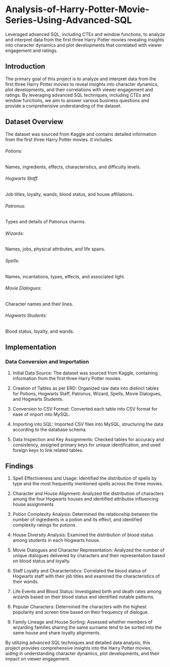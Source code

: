 # Analysis-of-Harry-Potter-Movie-Series-Using-Advanced-SQL
Leveraged advanced SQL, including CTEs and window functions, to analyze and interpret data from the first three Harry Potter movies revealing insights into character dynamics and plot developments that correlated with viewer engagement and ratings.

## Introduction
The primary goal of this project is to analyze and interpret data from the first three Harry Potter movies to reveal insights into character dynamics, plot developments, and their correlations with viewer engagement and ratings. By leveraging advanced SQL techniques, including CTEs and window functions, we aim to answer various business questions and provide a comprehensive understanding of the dataset.

## Dataset Overview
  The dataset was sourced from Kaggle and contains detailed information from the first three Harry Potter movies. It includes:

  ###### Potions: 
  Names, ingredients, effects, characteristics, and difficulty levels.
  ###### Hogwarts Staff: 
  Job titles, loyalty, wands, blood status, and house affiliations.
  ###### Patronus: 
  Types and details of Patronus charms.
  ###### Wizards: 
  Names, jobs, physical attributes, and life spans.
  ###### Spells: 
  Names, incantations, types, effects, and associated light.
  ###### Movie Dialogues: 
  Character names and their lines.
  ###### Hogwarts Students: 
  Blood status, loyalty, and wands.
  
## Implementation
### Data Conversion and Importation
  1. Initial Data Source:
  The dataset was sourced from Kaggle, containing information from the first three Harry Potter movies.
  
  2. Creation of Tables as per ERD:
  Organized raw data into distinct tables for Potions, Hogwarts Staff, Patronus, Wizard, Spells, Movie Dialogues, and Hogwarts Students.
  
  3. Conversion to CSV Format:
  Converted each table into CSV format for ease of import into MySQL.
  
  4. Importing into SQL:
  Imported CSV files into MySQL, structuring the data according to the database schema.
  
  5. Data Inspection and Key Assignments:
  Checked tables for accuracy and consistency, assigned primary keys for unique identification, and used foreign keys to link related tables.

## Findings
  1. Spell Effectiveness and Usage:
  Identified the distribution of spells by type and the most frequently mentioned spells across the three movies.
  
  2. Character and House Alignment:
  Analyzed the distribution of characters among the four Hogwarts houses and identified attributes influencing house assignments.
  3. Potion Complexity Analysis:
  Determined the relationship between the number of ingredients in a potion and its effect, and identified complexity ratings for potions.
  
  4. House Diversity Analysis:
  Examined the distribution of blood status among students in each Hogwarts house.
  
  5. Movie Dialogues and Character Representation:
  Analyzed the number of unique dialogues delivered by characters and their representation based on blood status and loyalty.
  
  6. Staff Loyalty and Characteristics:
  Correlated the blood status of Hogwarts staff with their job titles and examined the characteristics of their wands.
  
  7. Life Events and Blood Status:
  Investigated birth and death rates among wizards based on their blood status and identified notable patterns.
  
  8. Popular Characters:
  Determined the characters with the highest popularity and screen time based on their frequency of dialogue.
  
  9. Family Lineage and House Sorting:
  Assessed whether members of wizarding families sharing the same surname tend to be sorted into the same house and share loyalty alignments.

By utilizing advanced SQL techniques and detailed data analysis, this project provides comprehensive insights into the Harry Potter movies, aiding in understanding character dynamics, plot developments, and their impact on viewer engagement.







